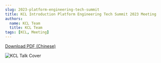 ```yaml
---
slug: 2023-platform-engineering-tech-summit
title: KCL Introduction Platform Engineering Tech Summit 2023 Meeting
authors:
  name: KCL Team
  title: KCL Team
tags: [KCL, Meeting]
---
```


[Download PDF (Chinese)](https://kcl-lang.github.io/talks/kcl-platform-engineering-tech-summit2023.pdf)

![KCL Talk Cover](/img/blog/2023-09-01-kcl-platform-engineering-tech-summit/talk-cover.jpg)
